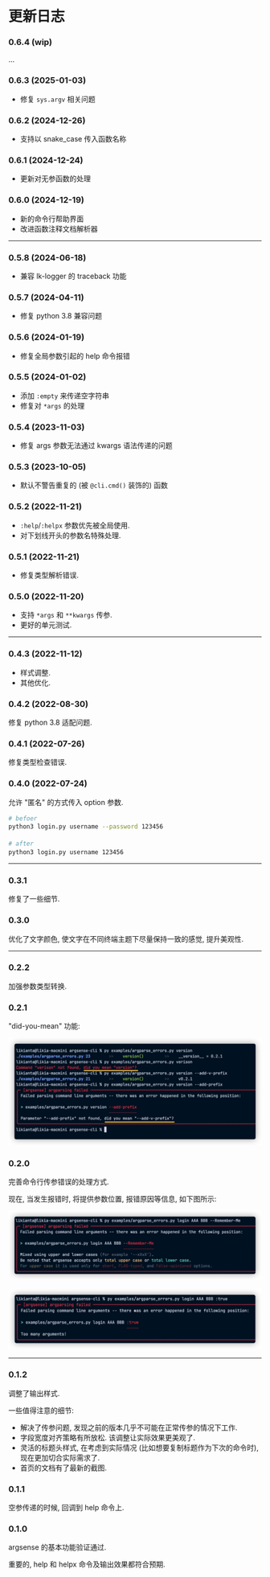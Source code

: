 # 更新日志

### 0.6.4 (wip)

...

### 0.6.3 (2025-01-03)

- 修复 `sys.argv` 相关问题

### 0.6.2 (2024-12-26)

- 支持以 snake_case 传入函数名称

### 0.6.1 (2024-12-24)

- 更新对无参函数的处理

### 0.6.0 (2024-12-19)

- 新的命令行帮助界面
- 改进函数注释文档解析器

---

### 0.5.8 (2024-06-18)

- 兼容 lk-logger 的 traceback 功能

### 0.5.7 (2024-04-11)

- 修复 python 3.8 兼容问题

### 0.5.6 (2024-01-19)

- 修复全局参数引起的 help 命令报错

### 0.5.5 (2024-01-02)

- 添加 `:empty` 来传递空字符串
- 修复对 `*args` 的处理

### 0.5.4 (2023-11-03)

- 修复 args 参数无法通过 kwargs 语法传递的问题

### 0.5.3 (2023-10-05)

- 默认不警告重复的 (被 `@cli.cmd()` 装饰的) 函数

### 0.5.2 (2022-11-21)

- `:help`/`:helpx` 参数优先被全局使用.
- 对下划线开头的参数名特殊处理.

### 0.5.1 (2022-11-21)

- 修复类型解析错误.

### 0.5.0 (2022-11-20)

- 支持 `*args` 和 `**kwargs` 传参.
- 更好的单元测试.

---

### 0.4.3 (2022-11-12)

- 样式调整.
- 其他优化.

### 0.4.2 (2022-08-30)

修复 python 3.8 适配问题.

### 0.4.1 (2022-07-26)

修复类型检查错误.

### 0.4.0 (2022-07-24)

允许 "匿名" 的方式传入 option 参数.

```sh
# befoer
python3 login.py username --password 123456

# after
python3 login.py username 123456
```

---

### 0.3.1

修复了一些细节.

### 0.3.0

优化了文字颜色, 使文字在不同终端主题下尽量保持一致的感觉, 提升美观性.

---

### 0.2.2

加强参数类型转换.

### 0.2.1

"did-you-mean" 功能:

![](.assets/20220617104151.jpg)

### 0.2.0

完善命令行传参错误的处理方式.

现在, 当发生报错时, 将提供参数位置, 报错原因等信息, 如下图所示:

![](.assets/20220616131105.jpg)

![](.assets/20220616131304.jpg)

---

### 0.1.2

调整了输出样式.

一些值得注意的细节:

- 解决了传参问题, 发现之前的版本几乎不可能在正常传参的情况下工作.
- 字段宽度对齐策略有所放松. 该调整让实际效果更美观了.
- 灵活的标题头样式, 在考虑到实际情况 (比如想要复制标题作为下次的命令时), 现在更加切合实际需求了.
- 首页的文档有了最新的截图.

### 0.1.1

空参传递的时候, 回调到 help 命令上.

### 0.1.0

argsense 的基本功能验证通过.

重要的, help 和 helpx 命令及输出效果都符合预期.
